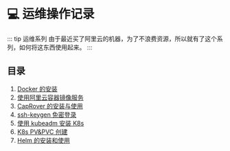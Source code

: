 # :computer: 运维操作记录

::: tip 运维系列
由于最近买了阿里云的机器，为了不浪费资源，所以就有了这个系列，如何将这东西使用起来。
:::

## 目录

1. [Docker 的安装](/series/personal_op/docker_install.md)
2. [使用阿里云容器镜像服务](/series/personal_op/aliyun_image.md)
3. [CapRover 的安装与使用](/series/personal_op/caprover_install.md)
4. [ssh-keygen 免密登录](/series/personal_op/ssh_keygen_login.md)
5. [使用 kubeadm 安装 K8s]()
6. [K8s PV&PVC 创建]()
7. [Helm 的安装和使用]()
